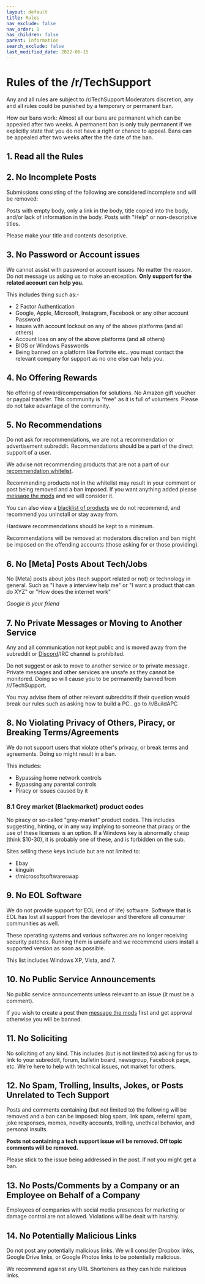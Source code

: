 ```yaml
---
layout: default
title: Rules
nav_exclude: false
nav_order: 1
has_children: false
parent: Information
search_exclude: false
last_modified_date: 2022-06-15
---
```


# Rules of the /r/TechSupport

Any and all rules are subject to /r/TechSupport Moderators discretion, any and all rules could be punished by a temporary or permanent ban.

How our bans work: Almost all our bans are permanent which can be appealed after two weeks. A permanent ban is only truly permanent if we explicitly state that you do not have a right or chance to appeal. Bans can be appealed after two weeks after the the date of the ban. 
 
## 1. Read all the Rules 
 
## 2. No Incomplete Posts

Submissions consisting of the following are considered incomplete and will be removed:

Posts with empty body, only a link in the body, title copied into the body, and/or lack of information in the body. Posts with "Help" or non-descriptive titles. 

Please make your title and contents descriptive.	

## 3. No Password or Account issues
We cannot assist with password or account issues. No matter the reason. Do not message us asking us to make an exception. **Only support for the related account can help you.**

This includes thing such as:- 

* 2 Factor Authentication
* Google, Apple, Microsoft, Instagram, Facebook or any other account Password
* Issues with account lockout on any of the above platforms (and all others)
* Account loss on any of the above platforms (and all others)
* BIOS or Windows Passwords
* Being banned on a platform like Fortnite etc.. you must contact the relevant company for support as no one else can help you.  

## 4. No Offering Rewards
No offering of reward/compensation for solutions. No Amazon gift voucher or paypal transfer. This community is "free" as it is full of volunteers. Please do not take advantage of the community.

## 5. No Recommendations
Do not ask for recommendations, we are not a recommendation or advertisement subreddit. Recommendations should be a part of the direct support of a user.

We advise not recommending products that are not a part of our [recommendation whitelist](/docs/recommendations/whitelist).
 
Recommending products not in the whitelist may result in your comment or post being removed and a ban imposed. If you want anything added please [message the mods](https://www.reddit.com/message/compose?to=/r/techsupport) and we will consider it.
 
You can also view a [blacklist of products](/docs/recommendations/blacklist) we do not recommend, and recommend you uninstall or stay away from.

Hardware recommendations should be kept to a minimum.
 
Recommendations will be removed at moderators discretion and ban might be imposed on the offending accounts (those asking for or those providing).

## 6. No [Meta] Posts About Tech/Jobs
No [Meta] posts about jobs (tech support related or not) or technology in general.
Such as "I have a interview help me" or "I want a product that can do XYZ" or "How does the internet work"

*Google is your friend*

## 7. No Private Messages or Moving to Another Service
Any and all communication not kept public and is moved away from the subreddit or [Discord](https://discord.gg/2EDwzWa)/IRC channel is prohibited. 

Do not suggest or ask to move to another service or to private message. Private messages and other services are unsafe as they cannot be monitored. Doing so will cause you to be permanently banned from /r/TechSupport.

You may advise them of other relevant subreddits if their question would break our rules such as asking how to build a PC.. go to /r/BuildAPC

## 8. No Violating Privacy of Others, Piracy, or Breaking Terms/Agreements
We do not support users that violate other's privacy, or break terms and agreements. Doing so might result in a ban.

This includes:

* Bypassing home network controls
* Bypassing any parental controls
* Piracy or issues caused by it

### 8.1 Grey market (Blackmarket) product codes
No piracy or so-called "grey-market" product codes. This includes suggesting, hinting, or in any way implying to someone that piracy or the use of these licenses is an option. If a Windows key is abnormally cheap (think $10-30), it is probably one of these, and is forbidden on the sub.

Sites selling these keys include but are not limited to:
* Ebay
* kinguin
* r/microsoftsoftwareswap

## 9. No EOL Software
We do not provide support for EOL (end of life) software. Software that is EOL has lost all support from the developer and therefore all consumer communities as well.

These operating systems and various softwares are no longer receiving security patches. Running them is unsafe and we recommend users install a supported version as soon as possible.

This list includes Windows XP, Vista, and 7.

## 10. No Public Service Announcements
No public service announcements unless relevant to an issue (it must be a comment). 

If you wish to create a post then [message the mods](https://www.reddit.com/message/compose?to=/r/techsupport) first and get approval otherwise you will be banned.


## 11. No Soliciting
No soliciting of any kind. This includes (but is not limited to) asking for us to link to your subreddit, forum, bulletin board, newsgroup, Facebook page, etc. We're here to help with technical issues, not market for others.

## 12. No Spam, Trolling, Insults, Jokes, or Posts Unrelated to Tech Support
Posts and comments containing (but not limited to) the following will be removed and a ban can be imposed: blog spam, link spam, referral spam, joke responses, memes, novelty accounts, trolling, unethical behavior, and personal insults.

**Posts not containing a tech support issue will be removed. Off topic comments will be removed.**

Please stick to the issue being addressed in the post. If not you might get a ban.

## 13. No Posts/Comments by a Company or an Employee on Behalf of a Company
Employees of companies with social media presences for marketing or damage control are not allowed. Violations will be dealt with harshly.

## 14. No Potentially Malicious Links
Do not post any potentially malicious links. We will consider Dropbox links, Google Drive links, or Google Photos links to be potentially malicious. 

We recommend against any URL Shorteners as they can hide malicious links.

